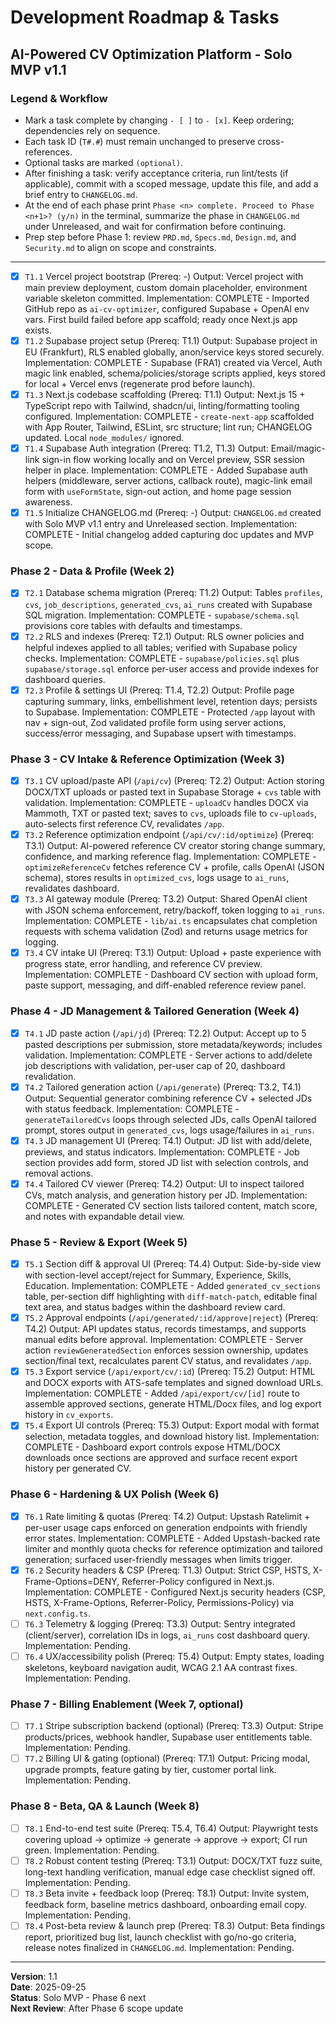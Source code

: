 # Development Roadmap & Tasks
## AI-Powered CV Optimization Platform - Solo MVP v1.1

### Legend & Workflow
- Mark a task complete by changing `- [ ]` to `- [x]`. Keep ordering; dependencies rely on sequence.
- Each task ID (`T#.#`) must remain unchanged to preserve cross-references.
- Optional tasks are marked `(optional)`.
- After finishing a task: verify acceptance criteria, run lint/tests (if applicable), commit with a scoped message, update this file, and add a brief entry to `CHANGELOG.md`.
- At the end of each phase print `Phase <n> complete. Proceed to Phase <n+1>? (y/n)` in the terminal, summarize the phase in `CHANGELOG.md` under Unreleased, and wait for confirmation before continuing.
- Prep step before Phase 1: review `PRD.md`, `Specs.md`, `Design.md`, and `Security.md` to align on scope and constraints.

---

- [x] `T1.1` Vercel project bootstrap (Prereq: -)
  Output: Vercel project with main preview deployment, custom domain placeholder, environment variable skeleton committed.
  Implementation: COMPLETE - Imported GitHub repo as `ai-cv-optimizer`, configured Supabase + OpenAI env vars. First build failed before app scaffold; ready once Next.js app exists.
- [x] `T1.2` Supabase project setup (Prereq: T1.1)
  Output: Supabase project in EU (Frankfurt), RLS enabled globally, anon/service keys stored securely.
  Implementation: COMPLETE - Supabase (FRA1) created via Vercel, Auth magic link enabled, schema/policies/storage scripts applied, keys stored for local + Vercel envs (regenerate prod before launch).
- [x] `T1.3` Next.js codebase scaffolding (Prereq: T1.1)
  Output: Next.js 15 + TypeScript repo with Tailwind, shadcn/ui, linting/formatting tooling configured.
  Implementation: COMPLETE - `create-next-app` scaffolded with App Router, Tailwind, ESLint, src structure; lint run; CHANGELOG updated. Local `node_modules/` ignored.
- [x] `T1.4` Supabase Auth integration (Prereq: T1.2, T1.3)
  Output: Email/magic-link sign-in flow working locally and on Vercel preview, SSR session helper in place.
  Implementation: COMPLETE - Added Supabase auth helpers (middleware, server actions, callback route), magic-link email form with `useFormState`, sign-out action, and home page session awareness.
- [x] `T1.5` Initialize CHANGELOG.md (Prereq: -)
  Output: `CHANGELOG.md` created with Solo MVP v1.1 entry and Unreleased section.
  Implementation: COMPLETE - Initial changelog added capturing doc updates and MVP scope.

### Phase 2 - Data & Profile (Week 2)
- [x] `T2.1` Database schema migration (Prereq: T1.2)
  Output: Tables `profiles`, `cvs`, `job_descriptions`, `generated_cvs`, `ai_runs` created with Supabase SQL migration.
  Implementation: COMPLETE - `supabase/schema.sql` provisions core tables with defaults and timestamps.
- [x] `T2.2` RLS and indexes (Prereq: T2.1)
  Output: RLS owner policies and helpful indexes applied to all tables; verified with Supabase policy checks.
  Implementation: COMPLETE - `supabase/policies.sql` plus `supabase/storage.sql` enforce per-user access and provide indexes for dashboard queries.
- [x] `T2.3` Profile & settings UI (Prereq: T1.4, T2.2)
  Output: Profile page capturing summary, links, embellishment level, retention days; persists to Supabase.
  Implementation: COMPLETE - Protected `/app` layout with nav + sign-out, Zod validated profile form using server actions, success/error messaging, and Supabase upsert with timestamps.

### Phase 3 - CV Intake & Reference Optimization (Week 3)
- [x] `T3.1` CV upload/paste API (`/api/cv`) (Prereq: T2.2)
  Output: Action storing DOCX/TXT uploads or pasted text in Supabase Storage + `cvs` table with validation.
  Implementation: COMPLETE - `uploadCv` handles DOCX via Mammoth, TXT or pasted text; saves to `cvs`, uploads file to `cv-uploads`, auto-selects first reference CV, revalidates `/app`.
- [x] `T3.2` Reference optimization endpoint (`/api/cv/:id/optimize`) (Prereq: T3.1)
  Output: AI-powered reference CV creator storing change summary, confidence, and marking reference flag.
  Implementation: COMPLETE - `optimizeReferenceCv` fetches reference CV + profile, calls OpenAI (JSON schema), stores results in `optimized_cvs`, logs usage to `ai_runs`, revalidates dashboard.
- [x] `T3.3` AI gateway module (Prereq: T3.2)
  Output: Shared OpenAI client with JSON schema enforcement, retry/backoff, token logging to `ai_runs`.
  Implementation: COMPLETE - `lib/ai.ts` encapsulates chat completion requests with schema validation (Zod) and returns usage metrics for logging.
- [x] `T3.4` CV intake UI (Prereq: T3.1)
  Output: Upload + paste experience with progress state, error handling, and reference CV preview.
  Implementation: COMPLETE - Dashboard CV section with upload form, paste support, messaging, and diff-enabled reference review panel.

### Phase 4 - JD Management & Tailored Generation (Week 4)
- [x] `T4.1` JD paste action (`/api/jd`) (Prereq: T2.2)
  Output: Accept up to 5 pasted descriptions per submission, store metadata/keywords; includes validation.
  Implementation: COMPLETE - Server actions to add/delete job descriptions with validation, per-user cap of 20, dashboard revalidation.
- [x] `T4.2` Tailored generation action (`/api/generate`) (Prereq: T3.2, T4.1)
  Output: Sequential generator combining reference CV + selected JDs with status feedback.
  Implementation: COMPLETE - `generateTailoredCvs` loops through selected JDs, calls OpenAI tailored prompt, stores output in `generated_cvs`, logs usage/failures in `ai_runs`.
- [x] `T4.3` JD management UI (Prereq: T4.1)
  Output: JD list with add/delete, previews, and status indicators.
  Implementation: COMPLETE - Job section provides add form, stored JD list with selection controls, and removal actions.
- [x] `T4.4` Tailored CV viewer (Prereq: T4.2)
  Output: UI to inspect tailored CVs, match analysis, and generation history per JD.
  Implementation: COMPLETE - Generated CV section lists tailored content, match score, and notes with expandable detail view.

### Phase 5 - Review & Export (Week 5)
- [x] `T5.1` Section diff & approval UI (Prereq: T4.4)
  Output: Side-by-side view with section-level accept/reject for Summary, Experience, Skills, Education.
  Implementation: COMPLETE - Added `generated_cv_sections` table, per-section diff highlighting with `diff-match-patch`, editable final text area, and status badges within the dashboard review card.
- [x] `T5.2` Approval endpoints (`/api/generated/:id/approve|reject`) (Prereq: T4.2)
  Output: API updates status, records timestamps, and supports manual edits before approval.
  Implementation: COMPLETE - Server action `reviewGeneratedSection` enforces session ownership, updates section/final text, recalculates parent CV status, and revalidates `/app`.
- [x] `T5.3` Export service (`/api/export/cv/:id`) (Prereq: T5.2)
  Output: HTML and DOCX exports with ATS-safe templates and signed download URLs.
  Implementation: COMPLETE - Added `/api/export/cv/[id]` route to assemble approved sections, generate HTML/Docx files, and log export history in `cv_exports`.
- [x] `T5.4` Export UI controls (Prereq: T5.3)
  Output: Export modal with format selection, metadata toggles, and download history list.
  Implementation: COMPLETE - Dashboard export controls expose HTML/DOCX downloads once sections are approved and surface recent export history per generated CV.

### Phase 6 - Hardening & UX Polish (Week 6)
- [x] `T6.1` Rate limiting & quotas (Prereq: T4.2)
  Output: Upstash Ratelimit + per-user usage caps enforced on generation endpoints with friendly error states.
  Implementation: COMPLETE - Added Upstash-backed rate limiter and monthly quota checks for reference optimization and tailored generation; surfaced user-friendly messages when limits trigger.
- [x] `T6.2` Security headers & CSP (Prereq: T1.3)
  Output: Strict CSP, HSTS, X-Frame-Options=DENY, Referrer-Policy configured in Next.js.
  Implementation: COMPLETE - Configured Next.js security headers (CSP, HSTS, X-Frame-Options, Referrer-Policy, Permissions-Policy) via `next.config.ts`.
- [ ] `T6.3` Telemetry & logging (Prereq: T3.3)
  Output: Sentry integrated (client/server), correlation IDs in logs, `ai_runs` cost dashboard query.
  Implementation: Pending.
- [ ] `T6.4` UX/accessibility polish (Prereq: T5.4)
  Output: Empty states, loading skeletons, keyboard navigation audit, WCAG 2.1 AA contrast fixes.
  Implementation: Pending.

### Phase 7 - Billing Enablement (Week 7, optional)
- [ ] `T7.1` Stripe subscription backend (optional) (Prereq: T3.3)
  Output: Stripe products/prices, webhook handler, Supabase user entitlements table.
  Implementation: Pending.
- [ ] `T7.2` Billing UI & gating (optional) (Prereq: T7.1)
  Output: Pricing modal, upgrade prompts, feature gating by tier, customer portal link.
  Implementation: Pending.

### Phase 8 - Beta, QA & Launch (Week 8)
- [ ] `T8.1` End-to-end test suite (Prereq: T5.4, T6.4)
  Output: Playwright tests covering upload -> optimize -> generate -> approve -> export; CI run green.
  Implementation: Pending.
- [ ] `T8.2` Robust content testing (Prereq: T3.1)
  Output: DOCX/TXT fuzz suite, long-text handling verification, manual edge case checklist signed off.
  Implementation: Pending.
- [ ] `T8.3` Beta invite + feedback loop (Prereq: T8.1)
  Output: Invite system, feedback form, baseline metrics dashboard, onboarding email copy.
  Implementation: Pending.
- [ ] `T8.4` Post-beta review & launch prep (Prereq: T8.3)
  Output: Beta findings report, prioritized bug list, launch checklist with go/no-go criteria, release notes finalized in `CHANGELOG.md`.
  Implementation: Pending.

---

**Version**: 1.1  
**Date**: 2025-09-25  
**Status**: Solo MVP - Phase 6 next  
**Next Review**: After Phase 6 scope update

